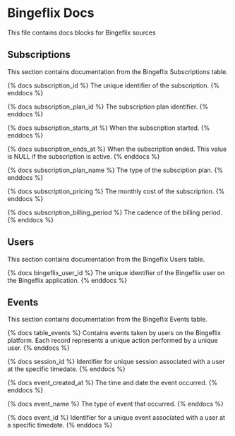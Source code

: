 # Bingeflix Docs
This file contains docs blocks for Bingeflix sources

## Subscriptions
This section contains documentation from the Bingeflix Subscriptions table.

{% docs subscription_id %}
The unique identifier of the subscription.
{% enddocs %}

{% docs subscription_plan_id %}
The subscription plan identifier.
{% enddocs %}

{% docs subscription_starts_at %}
When the subscription started.
{% enddocs %}

{% docs subscription_ends_at %}
When the subscription ended. This value is NULL if the subscription is active.
{% enddocs %}

{% docs subscription_plan_name %}
The type of the subsciption plan.
{% enddocs %}

{% docs subscription_pricing %}
The monthly cost of the subscription.
{% enddocs %}

{% docs subscription_billing_period %}
The cadence of the billing period.
{% enddocs %}

## Users
This section contains documentation from the Bingeflix Users table.

{% docs bingeflix_user_id %}
The unique identifier of the Bingeflix user on the Bingeflix application.
{% enddocs %}

## Events
This section contains documentation from the Bingeflix Events table.

{% docs table_events %} 
Contains events taken by users on the Bingeflix platform. Each record represents a unique action performed by a unique user.
{% enddocs %}

{% docs session_id %} 
Identifier for unique session associated with a user at the specific timedate.
{% enddocs %}

{% docs event_created_at %} 
The time and date the event occurred.
{% enddocs %}

{% docs event_name %} 
The type of event that occurred.
{% enddocs %}

{% docs event_id %} 
Identifier for a unique event associated with a user at a specific timedate.
{% enddocs %}